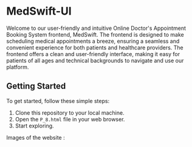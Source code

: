 # MedSwift-UI
Welcome to our user-friendly and intuitive Online Doctor's Appointment Booking System frontend, MedSwift. The frontend is designed to make scheduling medical appointments a breeze,
ensuring a seamless and convenient experience for both patients and healthcare providers. The frontend offers a clean and user-friendly interface, making it easy for patients of all ages 
and technical backgrounds to navigate and use our platform.

## Getting Started

To get started, follow these simple steps:

1. Clone this repository to your local machine.
2. Open the `P_8.html` file in your web browser.
3. Start exploring.

Images of the website :

